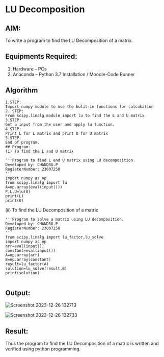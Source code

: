 # LU Decomposition 

## AIM:
To write a program to find the LU Decomposition of a matrix.

## Equipments Required:
1. Hardware – PCs
2. Anaconda – Python 3.7 Installation / Moodle-Code Runner

## Algorithm
```
1.STEP:
Import numpy module to use the bulit-in functions for calcukation
2. STEP:
From scipy.linalg module import lu to find the L and U matrix
3.STEP:
Get a input from the user and apply lu function.
4.STEP:
Print L for L matrix and print U for U matrix
5.STEP:
End of program.
## Program:
(i) To find the L and U matrix
```
```
'''Program to find L and U matrix using LU decomposition.
Developed by: CHANDRU.P
RegisterNumber: 23007250
'''
import numpy as np
from scipy.linalg import lu
A=np.array(eval(input()))
P,L,U=lu(A)
print(L)
print(U)

```
(ii) To find the LU Decomposition of a matrix
```
'''Program to solve a matrix using LU decomposition.
Developed by: CHANDRU.P
RegisterNumber: 23007250
'''
from scipy.linalg import lu_factor,lu_solve
import numpy as np
arr=eval(input())
constant=eval(input())
A=np.array(arr)
B=np.array(constant)
result=lu_factor(A)
solution=lu_solve(result,B)
print(solution)


```

## Output:
![Screenshot 2023-12-26 132713](https://github.com/AkilaMohan/LU-Decomposition/assets/139841798/bd902316-8831-45ed-9796-bfc38b8bd532)

![Screenshot 2023-12-26 132733](https://github.com/AkilaMohan/LU-Decomposition/assets/139841798/50582602-6db2-491f-b6b3-81a4c3acfe6a)

## Result:
Thus the program to find the LU Decomposition of a matrix is written and verified using python programming.

